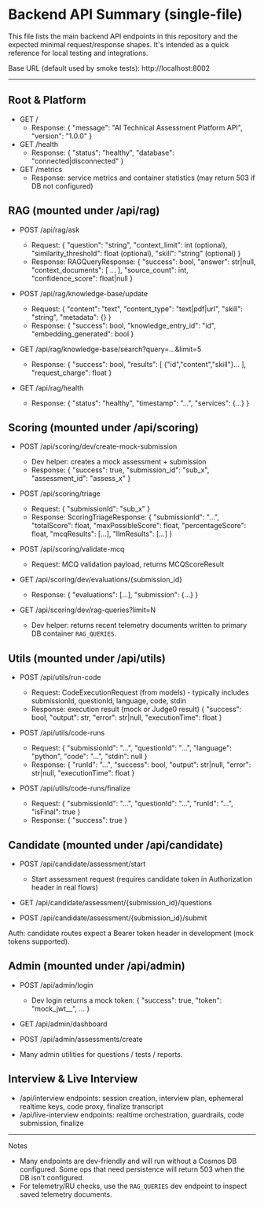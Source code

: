 # Backend API Summary (single-file)

This file lists the main backend API endpoints in this repository and the expected minimal request/response shapes. It's intended as a quick reference for local testing and integrations.

Base URL (default used by smoke tests): http://localhost:8002

---

## Root & Platform

- GET /
  - Response: { "message": "AI Technical Assessment Platform API", "version": "1.0.0" }
- GET /health
  - Response: { "status": "healthy", "database": "connected|disconnected" }
- GET /metrics
  - Response: service metrics and container statistics (may return 503 if DB not configured)

## RAG (mounted under /api/rag)

- POST /api/rag/ask
  - Request: { "question": "string", "context_limit": int (optional), "similarity_threshold": float (optional), "skill": "string" (optional) }
  - Response: RAGQueryResponse: { "success": bool, "answer": str|null, "context_documents": [ ... ], "source_count": int, "confidence_score": float|null }

- POST /api/rag/knowledge-base/update
  - Request: { "content": "text", "content_type": "text|pdf|url", "skill": "string", "metadata": {} }
  - Response: { "success": bool, "knowledge_entry_id": "id", "embedding_generated": bool }

- GET /api/rag/knowledge-base/search?query=...&limit=5
  - Response: { "success": bool, "results": [ {"id","content","skill"}... ], "request_charge": float }

- GET /api/rag/health
  - Response: { "status": "healthy", "timestamp": "...", "services": {...} }

## Scoring (mounted under /api/scoring)

- POST /api/scoring/dev/create-mock-submission
  - Dev helper: creates a mock assessment + submission
  - Response: { "success": true, "submission_id": "sub_x", "assessment_id": "assess_x" }

- POST /api/scoring/triage
  - Request: { "submissionId": "sub_x" }
  - Response: ScoringTriageResponse: { "submissionId": "...", "totalScore": float, "maxPossibleScore": float, "percentageScore": float, "mcqResults": [...], "llmResults": [...] }

- POST /api/scoring/validate-mcq
  - Request: MCQ validation payload, returns MCQScoreResult

- GET /api/scoring/dev/evaluations/{submission_id}
  - Response: { "evaluations": [...], "submission": {...} }

- GET /api/scoring/dev/rag-queries?limit=N
  - Dev helper: returns recent telemetry documents written to primary DB container `RAG_QUERIES`.

## Utils (mounted under /api/utils)

- POST /api/utils/run-code
  - Request: CodeExecutionRequest (from models) - typically includes submissionId, questionId, language, code, stdin
  - Response: execution result (mock or Judge0 result) { "success": bool, "output": str, "error": str|null, "executionTime": float }

- POST /api/utils/code-runs
  - Request: { "submissionId": "...", "questionId": "...", "language": "python", "code": "...", "stdin": null }
  - Response: { "runId": "...", "success": bool, "output": str|null, "error": str|null, "executionTime": float }

- POST /api/utils/code-runs/finalize
  - Request: { "submissionId": "...", "questionId": "...", "runId": "...", "isFinal": true }
  - Response: { "success": true }

## Candidate (mounted under /api/candidate)

- POST /api/candidate/assessment/start
  - Start assessment request (requires candidate token in Authorization header in real flows)

- GET /api/candidate/assessment/{submission_id}/questions
- POST /api/candidate/assessment/{submission_id}/submit

Auth: candidate routes expect a Bearer token header in development (mock tokens supported).

## Admin (mounted under /api/admin)

- POST /api/admin/login
  - Dev login returns a mock token: { "success": true, "token": "mock_jwt_<user>_<hash>", ... }

- GET /api/admin/dashboard
- POST /api/admin/assessments/create
- Many admin utilities for questions / tests / reports.

## Interview & Live Interview

- /api/interview endpoints: session creation, interview plan, ephemeral realtime keys, code proxy, finalize transcript
- /api/live-interview endpoints: realtime orchestration, guardrails, code submission, finalize

---

Notes
- Many endpoints are dev-friendly and will run without a Cosmos DB configured. Some ops that need persistence will return 503 when the DB isn't configured.
- For telemetry/RU checks, use the `RAG_QUERIES` dev endpoint to inspect saved telemetry documents.
